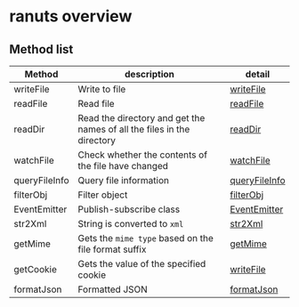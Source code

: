 # ranuts overview

## Method list

| Method          | description                                                                   | detail                             |
| ------------- | ---------------------------------------------------------------------- | ------------------------------------ |
| writeFile     | Write to file                                                          | [writeFile](./file//writeFile.md)    |
| readFile      | Read file                                                              | [readFile](./file//readFile.md)      |
| readDir       | Read the directory and get the names of all the files in the directory | [readDir](./file//readDir.md)        |
| watchFile     | Check whether the contents of the file have changed                    | [watchFile](./file//watchFile.md)    |
| queryFileInfo | Query file information                                                 | [queryFileInfo](./file//fileInfo.md) |
| filterObj     | Filter object                                                          | [filterObj](./utils//filterObj.md)   |
| EventEmitter  | Publish-subscribe class                                                | [EventEmitter](./mode//subscribe.md) |
| str2Xml       | String is converted to `xml`                                           | [str2Xml](./utils//str2xml.md)       |
| getMime       | Gets the `mime type` based on the file format suffix                   | [getMime](./mimeType/mimeType.md)    |
| getCookie     | Gets the value of the specified cookie                                 | [writeFile](./utils/getCookie.md)    |
| formatJson    | Formatted JSON                                                         | [formatJson](./utils/formatJson.md)  |
